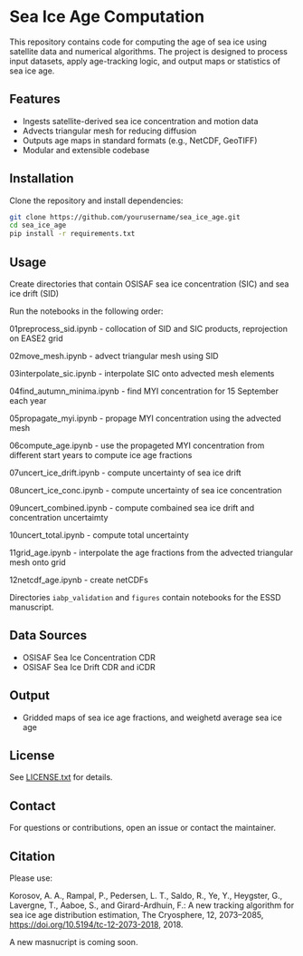# Sea Ice Age Computation

This repository contains code for computing the age of sea ice using satellite data and numerical algorithms. The project is designed to process input datasets, apply age-tracking logic, and output maps or statistics of sea ice age.

## Features

- Ingests satellite-derived sea ice concentration and motion data
- Advects triangular mesh for reducing diffusion
- Outputs age maps in standard formats (e.g., NetCDF, GeoTIFF)
- Modular and extensible codebase

## Installation

Clone the repository and install dependencies:

```bash
git clone https://github.com/yourusername/sea_ice_age.git
cd sea_ice_age
pip install -r requirements.txt
```

## Usage

Create directories that contain OSISAF sea ice concentration (SIC) and sea ice drift (SID)

Run the notebooks in the following order:

01preprocess_sid.ipynb - collocation of SID and SIC products, reprojection on EASE2 grid

02move_mesh.ipynb - advect triangular mesh using SID

03interpolate_sic.ipynb - interpolate SIC onto advected mesh elements

04find_autumn_minima.ipynb - find MYI concentration for 15 September each year

05propagate_myi.ipynb - propage MYI concentration using the advected mesh

06compute_age.ipynb - use the propageted MYI concentration from different start years to compute ice age fractions

07uncert_ice_drift.ipynb - compute uncertainty of sea ice drift

08uncert_ice_conc.ipynb - compute uncertainty of sea ice concentration

09uncert_combined.ipynb - compute combained sea ice drift and concentration uncertaimty

10uncert_total.ipynb - compute total uncertainty

11grid_age.ipynb - interpolate the age fractions from the advected triangular mesh onto grid

12netcdf_age.ipynb - create netCDFs

Directories `iabp_validation` and `figures` contain notebooks for the ESSD manuscript.

## Data Sources

- OSISAF Sea Ice Concentration CDR
- OSISAF Sea Ice Drift CDR and iCDR

## Output

- Gridded maps of sea ice age fractions, and weighetd average sea ice age

## License

See [LICENSE.txt](LICENSE) for details.

## Contact

For questions or contributions, open an issue or contact the maintainer.

## Citation

Please use:

Korosov, A. A., Rampal, P., Pedersen, L. T., Saldo, R., Ye, Y., Heygster, G., Lavergne, T., Aaboe, S., and Girard-Ardhuin, F.: A new tracking algorithm for sea ice age distribution estimation, The Cryosphere, 12, 2073–2085, https://doi.org/10.5194/tc-12-2073-2018, 2018.

A new masnucript is coming soon.